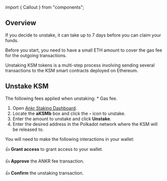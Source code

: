 import { Callout } from "components";

## Overview

If you decide to unstake, it can take up to 7 days before you can claim your funds.

<Callout>
Before you start, you need to have a small ETH amount to cover the gas fee for the outgoing transactions.

Unstaking KSM tokens is a multi-step process involving sending several transactions to the KSM smart contracts deployed on Ethereum.
</Callout>

## Unstake KSM

<Callout type="warning" emoji="❗">
The following fees applied when unstaking:
* Gas fee. 
</Callout>

1. Open [Ankr Staking Dashboard](https://www.ankr.com/staking/dashboard/).
2. Locate the **aKSMb** box and click the **-** icon to unstake.
3. Enter the amount to unstake and click **Unstake**.
4. Enter the desired address in the Polkadot network where the KSM will be released to.

You will need to make the following interactions in your wallet:

👍 **Grant access** to grant access to your wallet.

👍 **Approve** the ANKR fee transaction.

👍 **Confirm** the unstaking transaction.